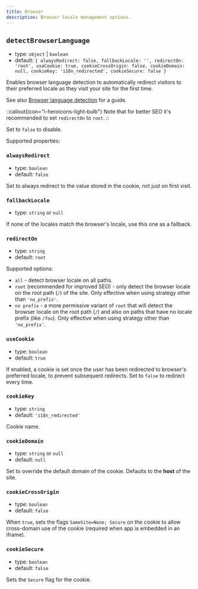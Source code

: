 ```yaml
---
title: Browser
description: Browser locale management options.
---
```


## `detectBrowserLanguage`

- type: `object` | `boolean`
- default: `{ alwaysRedirect: false, fallbackLocale: '', redirectOn: 'root', useCookie: true, cookieCrossOrigin: false, cookieDomain: null, cookieKey: 'i18n_redirected', cookieSecure: false }`

Enables browser language detection to automatically redirect visitors to their preferred locale as they visit your site for the first time.

See also [Browser language detection](/docs/v8/guide/browser-language-detection) for a guide.

::callout{icon="i-heroicons-light-bulb"}
Note that for better SEO it's recommended to set `redirectOn` to `root`.
::

Set to `false` to disable.

Supported properties:

### `alwaysRedirect`

- type: `boolean`
- default: `false`

Set to always redirect to the value stored in the cookie, not just on first visit.

### `fallbackLocale`

- type: `string` or `null`

If none of the locales match the browser's locale, use this one as a fallback.

### `redirectOn`

- type: `string`
- default: `root`

Supported options:

- `all` - detect browser locale on all paths.
- `root` (recommended for improved SEO) - only detect the browser locale on the root path (`/`) of the site. Only effective when using strategy other than `'no_prefix'`.
- `no prefix` - a more permissive variant of `root` that will detect the browser locale on the root path (`/`) and also on paths that have no locale prefix (like `/foo`). Only effective when using strategy other than `'no_prefix'`.

### `useCookie`

- type: `boolean`
- default: `true`

If enabled, a cookie is set once the user has been redirected to browser's preferred locale, to prevent subsequent redirects. Set to `false` to redirect every time.

### `cookieKey`

- type: `string`
- default: `'i18n_redirected'`

Cookie name.

### `cookieDomain`

- type: `string` or `null`
- default: `null`

Set to override the default domain of the cookie. Defaults to the **host** of the site.

### `cookieCrossOrigin`

- type: `boolean`
- default: `false`

When `true`, sets the flags `SameSite=None; Secure` on the cookie to allow cross-domain use of the cookie (required when app is embedded in an iframe).

### `cookieSecure`

- type: `boolean`
- default: `false`

Sets the `Secure` flag for the cookie.

